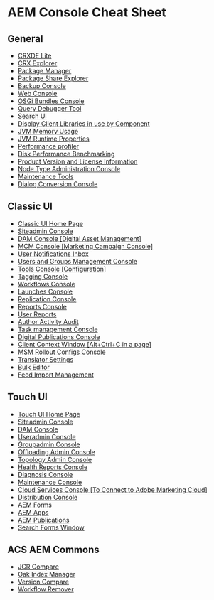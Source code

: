 AEM Console Cheat Sheet
=========

General
---------
* [CRXDE Lite](http://localhost:4502/crx/de/index.jsp)
* [CRX Explorer](http://localhost:4502/crx/explorer/index.jsp)
* [Package Manager](http://localhost:4502/crx/packmgr.html)
* [Package Share Explorer](http://localhost:4502/crx/packageshare/)
* [Backup Console](http://localhost:4502/libs/granite/backup/content/admin.html)
* [Web Console](http://localhost:4502/system/console/configMgr)
* [OSGi Bundles Console](http://localhost:4502/system/console/bundles)
* [Query Debugger Tool](localhost:4502/libs/cq/search/content/querydebug.html)
* [Search UI](http://localhost:4502/crx/explorer/ui/search.jsp?Path=&amp;Query=)
* [Display Client Libraries in use by Component](http://localhost:4502/libs/granite/ui/content/dumplibs.html)
* [JVM Memory Usage](http://localhost:4502/system/console/memoryusage)
* [JVM Runtime Properties](http://localhost:4502/system/console/jmx/java.lang%3Atype%3DRuntime)
* [Performance profiler](http://localhost:4502/system/console/profiler)
* [Disk Performance Benchmarking](http://localhost:4502/system/console/diskbenchmark)
* [Product Version and License Information](http://localhost:4502/system/console/productinfo)
* [Node Type Administration Console](http://localhost:4502/crx/explorer/nodetypes/index.jsp)
* [Maintenance Tools](http://localhost:4502/system/console/jmx/com.adobe.granite%3Atype%3DRepository)
* [Dialog Conversion Console](http://localhost:4502/libs/cq/dialogconversion/content/console.html)


Classic UI
---------

* [Classic UI Home Page](http://localhost:4502/libs/cq/core/content/welcome.html])
* [Siteadmin Console](http://localhost:4502/siteadmin)
* [DAM Console [Digital Asset Management]](http://localhost:4502/damadmin)
* [MCM Console [Marketing Campaign Console]](http://localhost:4502/mcmadmin#/content/dashboard)
* [User Notifications Inbox](http://localhost:4502/inbox)
* [Users and Groups Management Console](http://localhost:4502/useradmin)
* [Tools Console [Configuration]](http://localhost:4502/miscadmin)
* [Tagging Console](http://localhost:4502/tagging)
* [Workflows Console](http://localhost:4502/libs/cq/workflow/content/console.html)
* [Launches Console](http://localhost:4502/libs/launches/content/admin.html)
* [Replication Console](http://localhost:4502/etc/replication.html)
* [Reports Console](http://localhost:4502/miscadmin#/etc/reports)
* [User Reports](http://localhost:4502/etc/reports/userreport.html)
* [Author Activity Audit](http://localhost:4502/etc/reports/auditreport.html)
* [Task management Console](http://localhost:4502/libs/cq/taskmanagement/content/taskmanager.html#/tasks)
* [Digital Publications Console](http://localhost:4502/publishingadmin)
* [Client Context Window [Alt+Ctrl+C in a page]](http://localhost:4502/etc/clientcontext/default/content.html)
* [MSM Rollout Configs Console](http://localhost:4502/miscadmin#/etc/msm/rolloutconfigs)
* [Translator Settings](http://localhost:4502/libs/cq/i18n/translator.html)
* [Bulk Editor](http://localhost:4502/etc/importers/bulkeditor.html)
* [Feed Import Management](http://localhost:4502/miscadmin#/etc/importers)

Touch UI
---------

* [Touch UI Home Page](http://localhost:4502/projects.html)
* [Siteadmin Console](http://localhost:4502/sites.html/content)
* [DAM Console](http://localhost:4502/assets.html/content/dam)
* [Useradmin Console](http://localhost:4502/libs/granite/security/content/useradmin.html)
* [Groupadmin Console](http://localhost:4502/libs/granite/security/content/groupadmin.html)
* [Offloading Admin Console](http://localhost:4502/libs/granite/offloading/content/view.html)
* [Topology Admin Console](http://localhost:4502/libs/granite/topology/content/view.html)
* [Health Reports Console](http://localhost:4502/libs/granite/operations/content/healthreports.html)
* [Diagnosis Console](http://localhost:4502/libs/granite/operations/content/diagnosis.html)
* [Maintenance Console](http://localhost:4502/libs/granite/operations/content/maintenance.html)
* [Cloud Services Console [To Connect to Adobe Marketing Cloud]](http://localhost:4502/etc/cloudservices.html)
* [Distribution Console](http://localhost:4502/libs/granite/distribution/content/distribution.html)
* [AEM Forms](http://localhost:4502/aem/forms.html/content/dam/formsanddocuments)
* [AEM Apps](http://localhost:4502/aem/apps.html/content/phonegap)
* [AEM Publications](http://localhost:4502/aem/publications.html/content/publications)
* [Search Forms Window](http://localhost:4502/libs/cq/core/content/tools/customsearch/searchfacetformlister.html)

ACS AEM Commons
---------

* [JCR Compare](http://localhost:4502/etc/acs-commons/jcr-compare.html)
* [Oak Index Manager](http://localhost:4502/etc/acs-commons/oak-index-manager.html)
* [Version Compare](http://localhost:4502/etc/acs-commons/version-compare.html)
* [Workflow Remover](http://localhost:4502/etc/acs-commons/workflow-remover.html)

